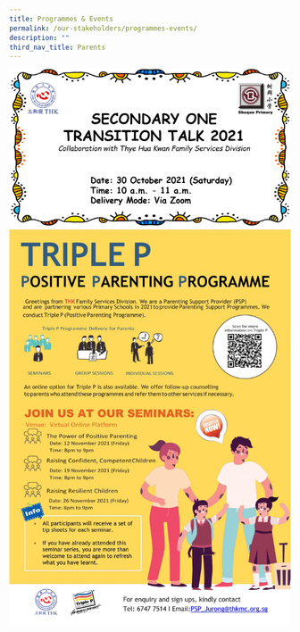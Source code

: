 ```yaml
---
title: Programmes & Events
permalink: /our-stakeholders/programmes-events/
description: ""
third_nav_title: Parents
---
```

<img src="/images/Sec-1-Transition-Talk-Poster.png">
<img src="/images/Triple-P-Poster-Primary-November-scaled.jpeg">